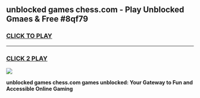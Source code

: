 
## unblocked games chess.com - Play Unblocked Gmaes & Free #8qf79
<h3>
<a href="https://news.freeplayer.one?title=unblocked_games_chess.com&ref=03M">CLICK TO PLAY</a></h3>
<hr>

<h3>
<a href="https://news.freeplayer.one?title=unblocked_games_chess.com&ref=03M">CLICK 2 PLAY</a>
  
</h3>

<a href="https://news.freeplayer.one?title=unblocked_games_chess.com&ref=03M"><img src="https://clearcache.store/games.png"></a>


**unblocked games chess.com games unblocked: Your Gateway to Fun and Accessible Online Gaming**
